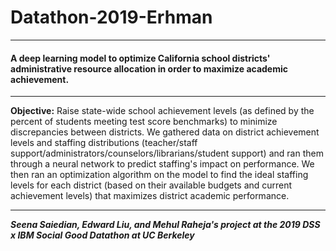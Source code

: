 # Datathon-2019-Erhman
---
#### A deep learning model to optimize California school districts' administrative resource allocation in order to maximize academic achievement. 
---

<b>Objective:</b> Raise state-wide school achievement levels (as defined by the percent of students meeting test score benchmarks) to minimize discrepancies between districts. We gathered data on district achievement levels and staffing distributions (teacher/staff support/administrators/counselors/librarians/student support) and ran them through a neural network to predict staffing's impact on performance. We then ran an optimization algorithm on the model to find the ideal staffing levels for each district (based on their available budgets and current achievement levels) that maximizes district academic performance.

---
<b><i>Seena Saiedian, Edward Liu, and Mehul Raheja's project at the 2019 DSS x IBM Social Good Datathon at UC Berkeley</i></b>
